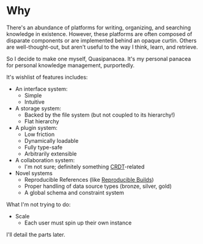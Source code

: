 # Why

There's an abundance of platforms for writing, organizing, and searching knowledge in existence. However, these platforms are often composed of disparate components or are implemented behind an opaque curtin. Others are well-thought-out, but aren't useful to the way I think, learn, and retrieve.

So I decide to make one myself, Quasipanacea. It's my personal panacea for personal knowledge management, purportedly.

It's wishlist of features includes:

- An interface system:
  - Simple
  - Intuitive
- A storage system:
  - Backed by the file system (but not coupled to its hierarchy!)
  - Flat hierarchy
- A plugin system:
  - Low friction
  - Dynamically loadable
  - Fully type-safe
  - Arbitrarily extensible
- A collaboration system:
  - I'm not sure; definitely something [CRDT](https://en.wikipedia.org/wiki/Conflict-free_replicated_data_type)-related
- Novel systems
  - Reproducible References (like [Reproducible Builds](https://reproducible-builds.org))
  - Proper handling of data source types (bronze, silver, gold)
  - A global schema and constraint system

What I'm not trying to do:

- Scale
  - Each user must spin up their own instance

I'll detail the parts later.
